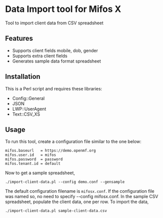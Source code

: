 # Data Import tool for Mifos X

Tool to import client data from CSV spreadsheet

## Features

 * Supports client fields mobile, dob, gender
 * Supports extra client fields
 * Generates sample data format spreadsheet

## Installation

This is a Perl script and requires these libraries:

 * Config::General
 * JSON
 * LWP::UserAgent
 * Text::CSV_XS

## Usage

To run this tool, create a configuration file similar to the one below:

```
mifos.baseurl   = https://demo.openmf.org
mifos.user.id   = mifos
mifos.password  = password
mifos.tenant.id = default
```

Now to get a sample spreadsheet,

```./import-client-data.pl --config demo.conf --gensample```

The default configuration filename is ```mifosx.conf```. If the configuration
file was named so, no need to specify --config mifosx.conf.  In the sample CSV
spreadsheet, populate the client data, one per row.  To import the data,

```./import-client-data.pl sample-client-data.csv```

